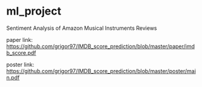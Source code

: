 # ml_project
Sentiment Analysis of Amazon Musical Instruments Reviews 

paper link:
https://github.com/grigor97/IMDB_score_prediction/blob/master/paper/imdb_score.pdf

poster link:
https://github.com/grigor97/IMDB_score_prediction/blob/master/poster/main.pdf


